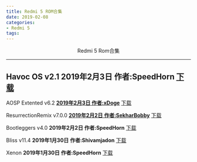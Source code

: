 ```yaml
---
title: Redmi 5 ROM合集
date: 2019-02-08
categories:
- Redmi 5
tags:
---
```

<center>Redmi 5 Rom合集</center>

---
Havoc OS v2.1
__2019年2月3日 作者:SpeedHorn__  [下载](https://www.baidu.com)
-------

AOSP Extented v6.2
[__2019年2月3日 作者:xDoge__](https://forum.xda-developers.com/redmi-5/development/rom-aospextended-rom-v6-2-t3890201) [下载](https://www.baidu.com)

ResurrectionRemix v7.0.0
[__2019年2月2日 作者:SekharBobby__](https://forum.xda-developers.com/redmi-5/development/rom-resurrection-remix-v7-0-t3891692) [下载](https://www.baidu.com)

Bootleggers v4.0
__2019年2月2日 作者:SpeedHorn__ [下载](https://www.baidu.com)

Bliss v11.4
__2019年1月30日 作者:Shivamjadon__ [下载](https://www.baidu.com)

Xenon
__2019年1月30日 作者:SpeedHorn__ [下载](https://www.baidu.com)

